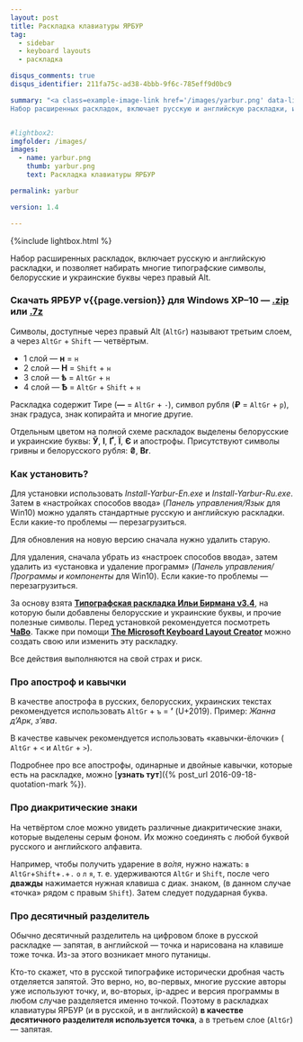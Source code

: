 ```yaml
---
layout: post
title: Раскладка клавиатуры ЯРБУР
tag:
  - sidebar
  - keyboard layouts
  - раскладка

disqus_comments: true
disqus_identifier: 211fa75c-ad38-4bbb-9f6c-785eff9d0bc9

summary: "<a class=example-image-link href='/images/yarbur.png' data-lightbox='yarbur' title='Раскладка клавиатуры ЯРБУР'><img class='example-image' src='/images/yarbur.png' alt='Раскладка клавиатуры ЯРБУР'></a>
Набор расширенных раскладок, включает русскую и английскую раскладки, и позволяет набирать многие типографские символы, белорусские и украинские буквы через правый Alt,"


#lightbox2:
imgfolder: /images/
images:
  - name: yarbur.png
    thumb: yarbur.png
    text: Раскладка клавиатуры ЯРБУР

permalink: yarbur

version: 1.4

---
```


{%include lightbox.html %}

Набор расширенных раскладок, включает русскую и английскую раскладки, и позволяет набирать многие типографские символы, белорусские и украинские буквы через правый Alt.

<!--more-->

### Скачать ЯРБУР v{{page.version}} для Windows XP–10 — **[.zip](https://github.com/yalov/yarbur-keyboard-layouts/releases/download/{{page.version}}/Yarbur_v{{page.version}}.zip)** или **[.7z](https://github.com/yalov/yarbur-keyboard-layouts/releases/download/{{page.version}}/Yarbur_v{{page.version}}.7z)**

Символы, доступные через правый Alt (`AltGr`) называют третьим слоем, а через `AltGr` + `Shift` — четвёртым.

* 1 слой — **н** = `н`
* 2 слой — **Н** = `Shift` + `н`
* 3 слой — **ѣ** = `AltGr` + `н`
* 4 слой — **Ѣ** = `AltGr` + `Shift` + `н`

Раскладка содержит Тире (**—** = `AltGr` + `-`), символ рубля (**₽** = `AltGr` + `р`),  знак градуса, знак копирайта и многие другие.

Отдельным цветом на полной схеме раскладок выделены белорусские и украинские буквы: **Ў**, **І**, **Ґ**, **Ї**, **Є** и апострофы. Присутствуют символы гривны и белорусского рубля:
**₴**, **Br**.

### Как установить?
Для установки использовать *Install-Yarbur-En.exe* и *Install-Yarbur-Ru.exe*.<br>
Затем в «настройках способов ввода» (*Панель управления/Язык* для Win10) можно удалять стандартные русскую и английскую раскладки. Если какие-то проблемы — перезагрузиться.

Для обновления на новую версию сначала нужно удалить старую.

Для удаления, сначала убрать из «настроек способов ввода», затем удалить из «установка и удаление программ» (*Панель управления/Программы и компоненты* для Win10). Если какие-то проблемы — перезагрузиться.

За основу взята [**Типографская раскладка Ильи Бирмана v3.4**](http://ilyabirman.ru/projects/typography-layout/), на которую были добавлены белорусские и украинские буквы, и прочие полезные символы. Перед установкой рекомендуется посмотреть [**ЧаВо**](http://ilyabirman.ru/projects/typography-layout/faq/). Также при помощи [**The Microsoft Keyboard Layout Creator**](https://msdn.microsoft.com/keyboardlayouts.aspx) можно создать свою или изменить эту раскладку.

Все действия выполняются на свой страх и риск.


### Про апостроф и кавычки

В качестве апострофа в русских, белорусских, украинских текстах рекомендуется использовать  `AltGr` + `ъ` = **’** (U+2019). Пример: *Жанна д’Арк*, *з’ява*.

В качестве кавычек рекомендуется использовать «кавычки-ёлочки» ( `AltGr` + `<` и `AltGr` + `>`).

Подробнее про все апострофы, одинарные и двойные кавычки, которые есть на раскладке, можно [**узнать тут**]({% post_url 2016-09-18-quotation-mark %}).


### Про диакритические знаки

На четвёртом слое можно увидеть различные диакритические знаки, которые выделены серым фоном. Их можно соединять с любой буквой русского и английского алфавита.

Например, чтобы получить ударение в *во́ля*, нужно нажать:
`в` `AltGr`+`Shift`+`.`+`.` `о` `л` `я`, т. е. удерживаются  `AltGr` и `Shift`, после чего **дважды** нажимается нужная клавиша с диак. знаком, (в данном случае «точка» рядом с правым `Shift`). Затем следует подударная буква.

### Про десятичный разделитель
Обычно десятичный разделитель на цифровом блоке в русской раскладке — запятая, в английской — точка и нарисована на клавише тоже точка. Из-за этого возникает много путаницы.

Кто-то скажет, что в русской типографике исторически дробная часть отделяется запятой. Это верно, но, во-первых, многие русские авторы уже используют точку, и, во-вторых, ip-адрес и версия программы в любом случае разделяется именно точкой. Поэтому в раскладках клавиатуры ЯРБУР (и в русской, и в английской) **в качестве десятичного разделителя используется точка**, а в третьем слое (`AltGr`) — запятая.
